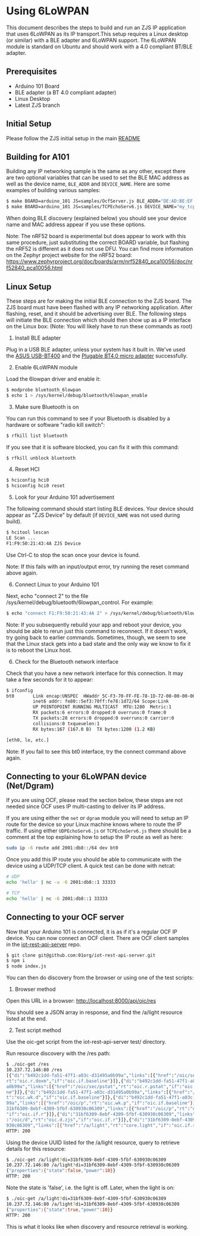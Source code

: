 # Using 6LoWPAN
This document describes the steps to build and run an ZJS IP application that
uses 6LoWPAN as its IP transport.This setup requires a Linux desktop
(or similar) with a BLE adapter and 6LoWPAN support. The 6LoWPAN module is
standard on Ubuntu and should work with a 4.0 compliant BT/BLE adapter.

## Prerequisites
* Arduino 101 Board
* BLE adapter (a BT 4.0 compliant adapter)
* Linux Desktop
* Latest ZJS branch

## Initial Setup
Please follow the ZJS initial setup in the main [README](../README.md)

## Building for A101
Building any IP networking sample is the same as any other, except there are
two optional variables that can be used to set the BLE MAC address as well as
the device name, `BLE_ADDR` and `DEVICE_NAME`. Here are some examples of
building various samples:
```bash
$ make BOARD=arduino_101 JS=samples/OcfServer.js BLE_ADDR="DE:AD:BE:EF:11:22"
$ make BOARD=arduino_101 JS=samples/TCPEchoServ6.js DEVICE_NAME="my_tcp_server"
```
When doing BLE discovery (explained below) you should see your device name and
MAC address appear if you use these options.

Note: The nRF52 board is experimental but does appear to work with this same
procedure, just substituting the correct BOARD variable, but flashing the nRF52
is different as it does not use DFU. You can find more information on the Zephyr
project website for the nRF52 board:
https://www.zephyrproject.org/doc/boards/arm/nrf52840_pca10056/doc/nrf52840_pca10056.html

## Linux Setup
These steps are for making the initial BLE connection to the ZJS board. The
ZJS board must have been flashed with any IP networking application. After
flashing, reset, and it should be advertising over BLE. The following steps will
initiate the BLE connection which should then show up as a IP interface on the
Linux box: (Note: You will likely have to run these commands as root)

1. Install BLE adapter

  Plug in a USB BLE adapter, unless your system has it built in. We've used the
  [ASUS USB-BT400](http://a.co/0ZlqU5C) and the
  [Plugable BT4.0 micro adapter](http://a.co/diQXq2S) successfully.

2. Enable 6LoWPAN module

  Load the 6lowpan driver and enable it:

  ```bash
  $ modprobe bluetooth_6lowpan
  $ echo 1 > /sys/kernel/debug/bluetooth/6lowpan_enable
  ```

3. Make sure Bluetooth is on

  You can run this command to see if your Bluetooth is disabled by a hardware
  or software "radio kill switch":

  ```bash
  $ rfkill list bluetooth
  ```

  If you see that it is software blocked, you can fix it with this command:

  ```bash
  $ rfkill unblock bluetooth
  ```

4. Reset HCI

  ```bash
  $ hciconfig hci0
  $ hciconfig hci0 reset
  ```

5. Look for your Arduino 101 advertisement

  The following command should start listing BLE devices. Your device should
  appear as "ZJS Device" by default (if `DEVICE_NAME` was not used during build).

  ```bash
  $ hcitool lescan
  LE Scan ...
  F1:F9:50:21:43:4A ZJS Device
  ```

  Use Ctrl-C to stop the scan once your device is found.

  Note: If this fails with an input/output error, try running the reset command
  above again.

6. Connect Linux to your Arduino 101

  Next, echo "connect <device id> 2" to the file
  /sys/kernel/debug/bluetooth/6lowpan_control. For example:

  ```bash
  $ echo "connect F1:F9:50:21:43:4A 2" > /sys/kernel/debug/bluetooth/6lowpan_control
  ```

  Note: If you subsequently rebuild your app and reboot your device, you should
  be able to rerun just this command to reconnect. If it doesn't work, try going
  back to earlier commands. Sometimes, though, we seem to see that the Linux
  stack gets into a bad state and the only way we know to fix it is to reboot
  the Linux host.

6. Check for the Bluetooth network interface

  Check that you have a new network interface for this connection. It may take
  a few seconds for it to appear:

  ```bash
  $ ifconfig
  bt0       Link encap:UNSPEC  HWaddr 5C-F3-70-FF-FE-78-1D-72-00-00-00-00-00-00-00-00
            inet6 addr: fe80::5ef3:70ff:fe78:1d72/64 Scope:Link
            UP POINTOPOINT RUNNING MULTICAST  MTU:1280  Metric:1
            RX packets:6 errors:0 dropped:0 overruns:0 frame:0
            TX packets:28 errors:0 dropped:0 overruns:0 carrier:0
            collisions:0 txqueuelen:1
            RX bytes:167 (167.0 B)  TX bytes:1200 (1.2 KB)

  [eth0, lo, etc.]
  ```

  Note: If you fail to see this bt0 interface, try the connect command above
  again.

## Connecting to your 6LoWPAN device (Net/Dgram)
If you are using OCF, please read the section below, these steps are not needed
since OCF uses IP multi-casting to deliver its IP address.

If you are using either the `net` or `dgram` module you will need to setup an
IP route for the device so your Linux machine knows where to route the IP
traffic. If using either `UDPEchoServ6.js` or `TCPEchoServ6.js` there should be
a comment at the top explaining how to setup the IP route as well as here:
```bash
sudo ip -6 route add 2001:db8::/64 dev bt0
```
Once you add this IP route you should be able to communicate with the device
using a UDP/TCP client. A quick test can be done with netcat:
```bash
# UDP
echo 'hello' | nc -u -6 2001:db8::1 33333

# TCP
echo 'hello' | nc -6 2001:db8::1 33333
```

## Connecting to your OCF server
Now that your Arduino 101 is connected, it is as if it's a regular OCF IP
device. You can now connect an OCF client. There are OCF client samples in the
[iot-rest-api-server](https://github.com/01org/iot-rest-api-server) repo.
```bash
$ git clone git@github.com:01org/iot-rest-api-server.git
$ npm i
$ node index.js
```

You can then do discovery from the browser or using one of the test scripts:

1. Browser method

  Open this URL in a browser: [http://localhost:8000/api/oic/res](http://localhost:8000/api/oic/res)

  You should see a JSON array in response, and find the /a/light resource listed
  at the end.

2. Test script method

  Use the oic-get script from the iot-rest-api-server test/ directory.

  Run resource discovery with the /res path:

  ```bash
  $ ./oic-get /res
  10.237.72.146:80 /res
  [{"di":"b492c1dd-fa51-47f1-a03c-d31495a0b99a","links":[{"href":"/oic/sec/doxm","
  rt":"oic.r.doxm","if":"oic.if.baseline"}]},{"di":"b492c1dd-fa51-47f1-a03c-d31495
  a0b99a","links":[{"href":"/oic/sec/pstat","rt":"oic.r.pstat","if":"oic.if.baseli
  ne"}]},{"di":"b492c1dd-fa51-47f1-a03c-d31495a0b99a","links":[{"href":"/oic/d","r
  t":"oic.wk.d","if":"oic.if.baseline"}]},{"di":"b492c1dd-fa51-47f1-a03c-d31495a0b
  99a","links":[{"href":"/oic/p","rt":"oic.wk.p","if":"oic.if.baseline"}]},{"di":"
  31bf6309-8ebf-4309-5fbf-630930c06309","links":[{"href":"/oic/p","rt":"oic.wk.p",
  "if":"oic.if.r"}]},{"di":"31bf6309-8ebf-4309-5fbf-630930c06309","links":[{"href"
  :"/oic/d","rt":"oic.d.zjs","if":"oic.if.r"}]},{"di":"31bf6309-8ebf-4309-5fbf-630
  930c06309","links":[{"href":"/a/light","rt":"core.light","if":"oic.if.rw"}]}]
  HTTP: 200
  ```

  Using the device UUID listed for the /a/light resource, query to retrieve
  details for this resource:

  ```bash
  $ ./oic-get /a/light?di=31bf6309-8ebf-4309-5fbf-630930c06309
  10.237.72.146:80 /a/light?di=31bf6309-8ebf-4309-5fbf-630930c06309
  {"properties":{"state":false,"power":10}}
  HTTP: 200
  ```

  Note the state is 'false', i.e. the light is off. Later, when the light is on:

  ```bash
  $ ./oic-get /a/light?di=31bf6309-8ebf-4309-5fbf-630930c06309
  10.237.72.146:80 /a/light?di=31bf6309-8ebf-4309-5fbf-630930c06309
  {"properties":{"state":true,"power":10}}
  HTTP: 200
  ```

  This is what it looks like when discovery and resource retrieval is working.
